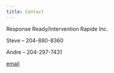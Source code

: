 ```yaml
---
title: Contact
---
```


Response Ready/Intervention Rapide Inc.

Steve – 204-880-8360

Andre – 204-297-7431

[email](mailto://responsereadyinc@outlook.com)
